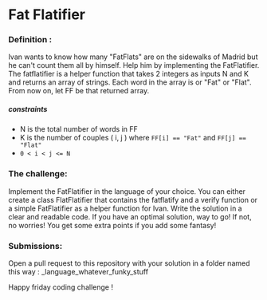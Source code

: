 # Fat Flatifier

### Definition :

Ivan wants to know how many "FatFlats" are on the sidewalks of Madrid but he can't count them all by himself. Help him by implementing the FatFlatifier. The fatflatifier is a helper function that takes 2 integers as inputs N and K and returns an array of strings. Each word in the array is or "Fat" or "Flat". From now on, let FF be that returned array.

##### constraints
* N is the total number of words in FF
* K is the number of couples ( i, j ) where ```FF[i] == "Fat"``` and ```FF[j] == "Flat"```
* ```0 < i < j <= N```

### The challenge:
Implement the FatFlatifier in the language of your choice. You can either create a class FlatFlatifier that contains the fatflatify and a verify function or a simple FatFlatifier as a helper function for Ivan.
Write the solution in a clear and readable code. If you have an optimal solution, way to go! If not, no worries! You get some extra points if you add some fantasy!

### Submissions:
Open a pull request to this repository with your solution in a folder named this way : 
<username>_language_whatever_funky_stuff

Happy friday coding challenge !
